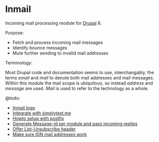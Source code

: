 Inmail
======

Incoming mail processing module for [Drupal](http://drupal.org/) 8.

Purpose:

- Fetch and process incoming mail messages
- Identify bounce messages
- Mute further sending to invalid mail addresses

Terminology:

Most Drupal code and documentation seems to use, interchangably, the terms
_email_ and _mail_ to denote both mail addresses and mail messages. Within
this module the mail scope is ubiquitous, so instead _address_ and _message_
are used. _Mail_ is used to refer to the technology as a whole.

@todo:

- [Inmail logo](https://www.drupal.org/node/2380975)
- [Integrate with simplytest.me](https://www.drupal.org/node/2381017)
- [Howto setup with postfix](https://www.drupal.org/node/2381019)
- [Generate Message-Id per module and pass incoming replies](https://www.drupal.org/node/2379829)
- [Offer List-Unsubscribe header](https://www.drupal.org/node/2381175)
- [Make sure IDN mail addresses work](https://www.drupal.org/node/2384677)

